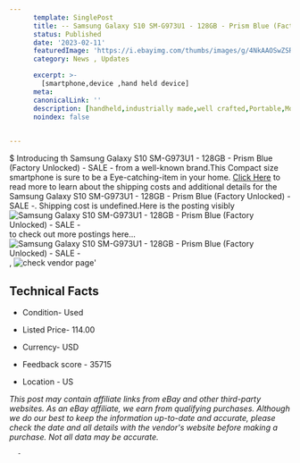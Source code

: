 ```yaml
---
      template: SinglePost
      title: -- Samsung Galaxy S10 SM-G973U1 - 128GB - Prism Blue (Factory Unlocked) - SALE -
      status: Published
      date: '2023-02-11'
      featuredImage: 'https://i.ebayimg.com/thumbs/images/g/4NkAAOSwZSRjoJp8/s-l225.jpg'
      category: News , Updates

      excerpt: >-
        [smartphone,device ,hand held device]
      meta:
      canonicalLink: ''
      description: [handheld,industrially made,well crafted,Portable,Mobile,Compact,Convenient,Lightweight,Maneuverable,Man-portable,Miniature,Carriable,Hand-held,Light,Holdable,Transportable,Mobile device,Pocket-sized,On-the-go,Wireless,Cordless,Compact size,Convenient size, smartphone,device ,hand held device]
      noindex: false
      

---
```

$
      Introducing th Samsung Galaxy S10 SM-G973U1 - 128GB - Prism Blue (Factory Unlocked) - SALE - from a well-known brand.This Compact size smartphone is sure to be a Eye-catching-item in your home. [Click Here](https://www.ebay.com/itm/255886627325?hash=item3b940811fd%3Ag%3A4NkAAOSwZSRjoJp8&mkevt=1&mkcid=1&mkrid=711-53200-19255-0&campid=%253CePNCampaignId%253E&customid=%253CreferenceId%253E&toolid=10049) to read more to learn about the shipping costs and additional details for the Samsung Galaxy S10 SM-G973U1 - 128GB - Prism Blue (Factory Unlocked) - SALE -. Shipping cost is undefined.Here is the posting visibly ![Samsung Galaxy S10 SM-G973U1 - 128GB - Prism Blue (Factory Unlocked) - SALE -](https://i.ebayimg.com/thumbs/images/g/4NkAAOSwZSRjoJp8/s-l225.jpg) to check out more postings here... ![Samsung Galaxy S10 SM-G973U1 - 128GB - Prism Blue (Factory Unlocked) - SALE -](https://i.ebayimg.com/images/g/4NkAAOSwZSRjoJp8/s-l1600.jpg), ![check vendor page](https://origin-galleryplus.ebayimg.com/ws/web/255886627325_2_0_1/225x225.jpg,https://origin-galleryplus.ebayimg.com/ws/web/255886627325_3_0_1/225x225.jpg,https://origin-galleryplus.ebayimg.com/ws/web/255886627325_4_0_1/225x225.jpg,https://origin-galleryplus.ebayimg.com/ws/web/255886627325_5_0_1/225x225.jpg,https://origin-galleryplus.ebayimg.com/ws/web/255886627325_6_0_1/225x225.jpg,https://origin-galleryplus.ebayimg.com/ws/web/255886627325_7_0_1/225x225.jpg,https://origin-galleryplus.ebayimg.com/ws/web/255886627325_8_0_1/225x225.jpg,https://origin-galleryplus.ebayimg.com/ws/web/255886627325_9_0_1/225x225.jpg,https://origin-galleryplus.ebayimg.com/ws/web/255886627325_10_0_1/225x225.jpg,https://origin-galleryplus.ebayimg.com/ws/web/255886627325_11_0_1/225x225.jpg,https://origin-galleryplus.ebayimg.com/ws/web/255886627325_12_0_1/225x225.jpg,https://origin-galleryplus.ebayimg.com/ws/web/255886627325_13_0_1/225x225.jpg,https://origin-galleryplus.ebayimg.com/ws/web/255886627325_14_0_1/225x225.jpg,https://origin-galleryplus.ebayimg.com/ws/web/255886627325_15_0_1/225x225.jpg,https://origin-galleryplus.ebayimg.com/ws/web/255886627325_16_0_1/225x225.jpg)'

      

 ## Technical Facts 



     
      

 - Condition- Used 


      

 - Listed Price- 114.00 


      

 - Currency- USD 


      

 - Feedback score - 35715 


      

 - Location - US 


      
      

 *_This post may contain affiliate links from eBay and other third-party websites. As an eBay affiliate, we earn from qualifying purchases. Although we do our best to keep the information up-to-date and accurate, please check the date and all details with the vendor's website before making a purchase. Not all data may be accurate._*




      -
